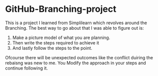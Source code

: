 # GitHub-Branching-project

This is a project I learned from Simplilearn which revolves around the Branching.
The best way to go about that I was able to figure out is:
1. Make a picture model of what you are planning.
2. Then write the steps required to achieve it
3. And lastly follow the steps to the point.

Ofcourse there will be unexpected outcomes like the conflict duiring the rebaisng was new to me.
You Modify the approach in your steps and continue following it.
